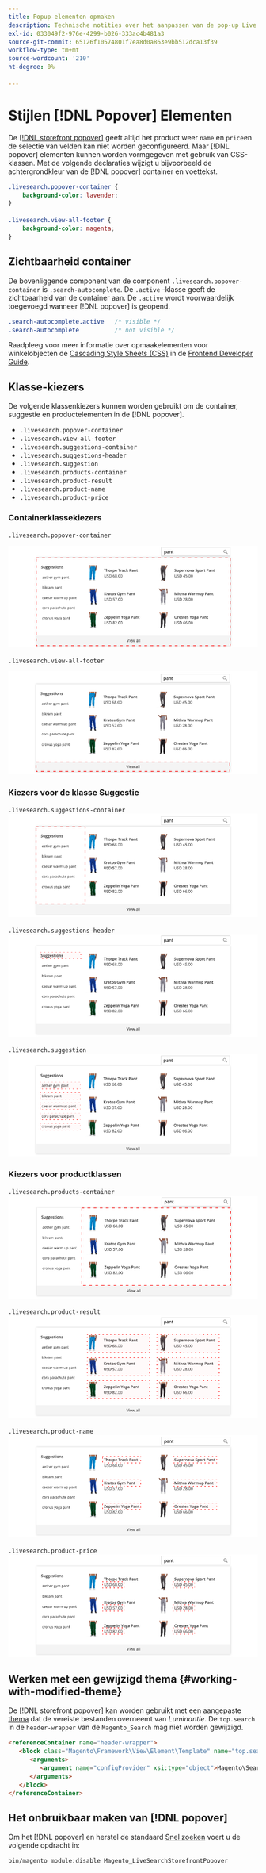 ```yaml
---
title: Popup-elementen opmaken
description: Technische notities over het aanpassen van de pop-up Live zoeken in de winkel.
exl-id: 033049f2-976e-4299-b026-333ac4b481a3
source-git-commit: 65126f10574801f7ea8d0a863e9bb512dca13f39
workflow-type: tm+mt
source-wordcount: '210'
ht-degree: 0%

---
```


# Stijlen [!DNL Popover] Elementen

De [[!DNL storefront popover]](storefront-popover.md) geeft altijd het product weer `name` en `price`en de selectie van velden kan niet worden geconfigureerd. Maar [!DNL popover] elementen kunnen worden vormgegeven met gebruik van CSS-klassen. Met de volgende declaraties wijzigt u bijvoorbeeld de achtergrondkleur van de [!DNL popover] container en voettekst.

```css
.livesearch.popover-container {
    background-color: lavender;
}

.livesearch.view-all-footer {
    background-color: magenta;
}
```

## Zichtbaarheid container

De bovenliggende component van de component `.livesearch.popover-container` is `.search-autocomplete`.  De `.active` -klasse geeft de zichtbaarheid van de container aan. De `.active` wordt voorwaardelijk toegevoegd wanneer [!DNL popover] is geopend.

```css
.search-autocomplete.active   /* visible */
.search-autocomplete          /* not visible */
```

Raadpleeg voor meer informatie over opmaakelementen voor winkelobjecten de [Cascading Style Sheets (CSS)](https://devdocs.magento.com/guides/v2.4/frontend-dev-guide/css-topics/css-overview.html) in de [Frontend Developer Guide](https://devdocs.magento.com/guides/v2.4/frontend-dev-guide/bk-frontend-dev-guide.html).

## Klasse-kiezers

De volgende klassenkiezers kunnen worden gebruikt om de container, suggestie en productelementen in de [!DNL popover].

* `.livesearch.popover-container`
* `.livesearch.view-all-footer`
* `.livesearch.suggestions-container`
* `.livesearch.suggestions-header`
* `.livesearch.suggestion`
* `.livesearch.products-container`
* `.livesearch.product-result`
* `.livesearch.product-name`
* `.livesearch.product-price`

### Containerklassekiezers

`.livesearch.popover-container`

![[!DNL Popover] container](assets/livesearch-popover-container.png)

`.livesearch.view-all-footer`

![Alle voetteksten weergeven](assets/livesearch-view-all-footer.png)

### Kiezers voor de klasse Suggestie

`.livesearch.suggestions-container`
![Container met suggesties](assets/livesearch-suggestions-container.png)

`.livesearch.suggestions-header`
![Koptekst van suggesties](assets/livesearch-suggestions-header.png)

`.livesearch.suggestion`
![Suggestie](assets/livesearch-suggestion.png)

### Kiezers voor productklassen

`.livesearch.products-container`
![Productcontainer](assets/livesearch-product-container.png)

`.livesearch.product-result`
![Resultaat van product](assets/livesearch-product-result.png)

`.livesearch.product-name`
![Productnaam](assets/livesearch-product-name.png)

`.livesearch.product-price`
![Productprijs](assets/livesearch-product-price.png)

## Werken met een gewijzigd thema {#working-with-modified-theme}

De [!DNL storefront popover] kan worden gebruikt met een aangepaste [thema](https://devdocs.magento.com/guides/v2.3/frontend-dev-guide/themes/theme-overview.html) dat de vereiste bestanden overneemt van *Luminantie*. De `top.search` in de `header-wrapper` van de `Magento_Search` mag niet worden gewijzigd.

```html
<referenceContainer name="header-wrapper">
   <block class="Magento\Framework\View\Element\Template" name="top.search" as="topSearch" template="Magento_Search::form.mini.phtml">
      <arguments>
         <argument name="configProvider" xsi:type="object">Magento\Search\ViewModel\ConfigProvider</argument>
      </arguments>
   </block>
</referenceContainer>
```

## Het onbruikbaar maken van [!DNL popover]

Om het [!DNL popover] en herstel de standaard [Snel zoeken](https://docs.magento.com/user-guide/catalog/search-quick.html) voert u de volgende opdracht in:

```bash
bin/magento module:disable Magento_LiveSearchStorefrontPopover
```
